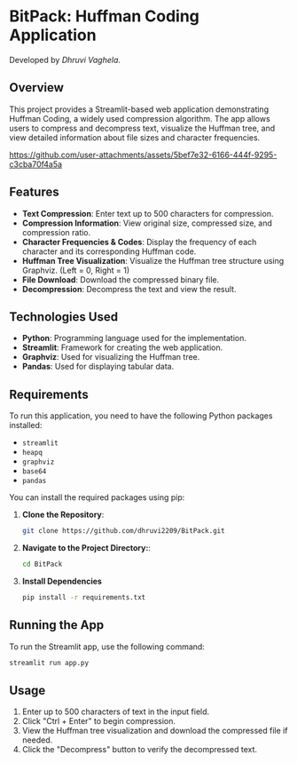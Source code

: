 # BitPack: Huffman Coding Application
Developed by _Dhruvi Vaghela_.

## Overview

This project provides a Streamlit-based web application demonstrating Huffman Coding, a widely used compression algorithm. The app allows users to compress and decompress text, visualize the Huffman tree, and view detailed information about file sizes and character frequencies.

https://github.com/user-attachments/assets/5bef7e32-6166-444f-9295-c3cba70f4a5a

## Features

- **Text Compression**: Enter text up to 500 characters for compression.
- **Compression Information**: View original size, compressed size, and compression ratio.
- **Character Frequencies & Codes**: Display the frequency of each character and its corresponding Huffman code.
- **Huffman Tree Visualization**: Visualize the Huffman tree structure using Graphviz. (Left = 0, Right = 1)
- **File Download**: Download the compressed binary file.
- **Decompression**: Decompress the text and view the result.

## Technologies Used

- **Python**: Programming language used for the implementation.
- **Streamlit**: Framework for creating the web application.
- **Graphviz**: Used for visualizing the Huffman tree.
- **Pandas**: Used for displaying tabular data.



## Requirements

To run this application, you need to have the following Python packages installed:

- `streamlit`
- `heapq`
- `graphviz`
- `base64`
- `pandas`

You can install the required packages using pip:


1. **Clone the Repository**:
   ```bash
   git clone https://github.com/dhruvi2209/BitPack.git
   
2. **Navigate to the Project Directory:**:
   ```bash
   cd BitPack

3. **Install Dependencies**
    ```bash
    pip install -r requirements.txt

## Running the App
To run the Streamlit app, use the following command:
  ```bash
  streamlit run app.py
```

## Usage
1. Enter up to 500 characters of text in the input field.
2. Click "Ctrl + Enter" to begin compression.
3. View the Huffman tree visualization and download the compressed file if needed.
4. Click the "Decompress" button to verify the decompressed text.
